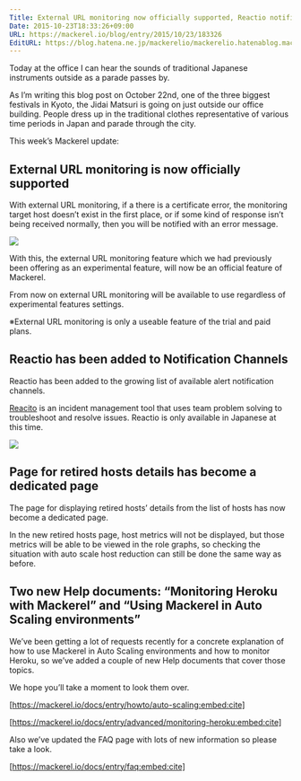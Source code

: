 ```yaml
---
Title: External URL monitoring now officially supported, Reactio notifications, etc.
Date: 2015-10-23T18:33:26+09:00
URL: https://mackerel.io/blog/entry/2015/10/23/183326
EditURL: https://blog.hatena.ne.jp/mackerelio/mackerelio.hatenablog.mackerel.io/atom/entry/6653458415125593637
---
```


Today at the office I can hear the sounds of traditional Japanese instruments outside as a parade passes by.

As I’m writing this blog post on October 22nd, one of the three biggest festivals in Kyoto, the Jidai Matsuri is going on just outside our office building. People dress up in the traditional clothes representative of various time periods in Japan and parade through the city.

This week’s Mackerel update:

## External URL monitoring is now officially supported

With external URL monitoring, if a there is a certificate error, the monitoring target host doesn’t exist in the first place, or if some kind of response isn’t being received normally, then you will be notified with an error message.

![](https://cdn-ak.f.st-hatena.com/images/fotolife/m/mackerelio/20151022/20151022160936.png)

With this, the external URL monitoring feature which we had previously been offering as an experimental feature, will now be an official feature of Mackerel.

From now on external URL monitoring will be available to use regardless of experimental features settings.

※External URL monitoring is only a useable feature of the trial and paid plans.

## Reactio has been added to Notification Channels

Reactio has been added to the growing list of available alert notification channels. 

[Reacito](https://reactio.jp/) is an incident management tool that uses team problem solving to troubleshoot and resolve issues. Reactio is only available in Japanese at this time.

![](https://cdn-ak.f.st-hatena.com/images/fotolife/m/mackerelio/20160319/20160319191208.png)

## Page for retired hosts details has become a dedicated page

The page for displaying retired hosts’ details from the list of hosts has now become a dedicated page.

In the new retired hosts page, host metrics will not be displayed, but those metrics will be able to be viewed in the role graphs, so checking the situation with auto scale host reduction can still be done the same way as before.

## Two new Help documents: “Monitoring Heroku with Mackerel” and “Using Mackerel in Auto Scaling environments”

We’ve been getting a lot of requests recently for a concrete explanation of how to use Mackerel in Auto Scaling environments and how to monitor Heroku, so we’ve added a couple of new Help documents that cover those topics.

We hope you’ll take a moment to look them over.

[https://mackerel.io/docs/entry/howto/auto-scaling:embed:cite]

[https://mackerel.io/docs/entry/advanced/monitoring-heroku:embed:cite]

Also we’ve updated the FAQ page with lots of new information so please take a look.

[https://mackerel.io/docs/entry/faq:embed:cite]
